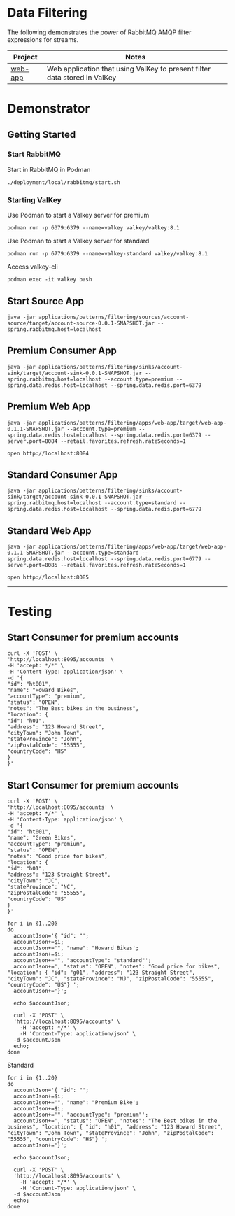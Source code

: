 # Data Filtering

The following demonstrates the power of RabbitMQ AMQP filter expressions for streams.


| Project                 | Notes                                                                     |
|-------------------------|---------------------------------------------------------------------------|
| [web-app](apps/web-app) | Web application that using ValKey to present filter data stored in ValKey |



# Demonstrator

## Getting Started


### Start RabbitMQ

Start in RabbitMQ in Podman

```shell
./deployment/local/rabbitmq/start.sh
```

### Starting ValKey

Use Podman to start a Valkey server for premium

```shell
podman run -p 6379:6379 --name=valkey valkey/valkey:8.1
```

Use Podman to start a Valkey server for standard

```shell
podman run -p 6779:6379 --name=valkey-standard valkey/valkey:8.1
```

Access valkey-cli

```shell
podman exec -it valkey bash 
```


## Start Source App

```shell
java -jar applications/patterns/filtering/sources/account-source/target/account-source-0.0.1-SNAPSHOT.jar --spring.rabbitmq.host=localhost
```


## Premium Consumer App


```shell
java -jar applications/patterns/filtering/sinks/account-sink/target/account-sink-0.0.1-SNAPSHOT.jar --spring.rabbitmq.host=localhost --account.type=premium --spring.data.redis.host=localhost --spring.data.redis.port=6379 
```

## Premium Web App

```shell
java -jar applications/patterns/filtering/apps/web-app/target/web-app-0.1.1-SNAPSHOT.jar --account.type=premium --spring.data.redis.host=localhost --spring.data.redis.port=6379 --server.port=8084 --retail.favorites.refresh.rateSeconds=1
```

```shell
open http://localhost:8084
```

## Standard Consumer App


```shell
java -jar applications/patterns/filtering/sinks/account-sink/target/account-sink-0.0.1-SNAPSHOT.jar --spring.rabbitmq.host=localhost --account.type=standard --spring.data.redis.host=localhost --spring.data.redis.port=6779 
```

## Standard Web App

```shell
java -jar applications/patterns/filtering/apps/web-app/target/web-app-0.1.1-SNAPSHOT.jar --account.type=standard --spring.data.redis.host=localhost --spring.data.redis.port=6779 --server.port=8085 --retail.favorites.refresh.rateSeconds=1
```

```shell
open http://localhost:8085
```

---------------------
# Testing


## Start Consumer for premium accounts

```shell
curl -X 'POST' \
'http://localhost:8095/accounts' \
-H 'accept: */*' \
-H 'Content-Type: application/json' \
-d '{
"id": "ht001",
"name": "Howard Bikes",
"accountType": "premium",
"status": "OPEN",
"notes": "The Best bikes in the business",
"location": {
"id": "h01",
"address": "123 Howard Street",
"cityTown": "John Town",
"stateProvince": "John",
"zipPostalCode": "55555",
"countryCode": "HS"
}
}'
```


## Start Consumer for premium accounts

```shell
curl -X 'POST' \
'http://localhost:8095/accounts' \
-H 'accept: */*' \
-H 'Content-Type: application/json' \
-d '{
"id": "ht001",
"name": "Green Bikes",
"accountType": "premium",
"status": "OPEN",
"notes": "Good price for bikes",
"location": {
"id": "h01",
"address": "123 Straight Street",
"cityTown": "JC",
"stateProvince": "NC",
"zipPostalCode": "55555",
"countryCode": "US"
}
}'
```



```shell
for i in {1..20}
do
  accountJson='{ "id": "';
  accountJson+=$i;
  accountJson+='", "name": "Howard Bikes';
  accountJson+=$i;
  accountJson+='", "accountType": "standard"';
  accountJson+=', "status": "OPEN", "notes": "Good price for bikes", "location": { "id": "g01", "address": "123 Straight Street", "cityTown": "JC", "stateProvince": "NJ", "zipPostalCode": "55555", "countryCode": "US"} ';
  accountJson+='}';
  
  echo $accountJson;
  
  curl -X 'POST' \
  'http://localhost:8095/accounts' \
    -H 'accept: */*' \
    -H 'Content-Type: application/json' \
  -d $accountJson
  echo;  
done
```

Standard
```shell
for i in {1..20}
do
  accountJson='{ "id": "';
  accountJson+=$i;
  accountJson+='", "name": "Premium Bike';
  accountJson+=$i;
  accountJson+='", "accountType": "premium"';
  accountJson+=', "status": "OPEN", "notes": "The Best bikes in the business", "location": { "id": "h01", "address": "123 Howard Street", "cityTown": "John Town", "stateProvince": "John", "zipPostalCode": "55555", "countryCode": "HS"} ';
  accountJson+='}';
  
  echo $accountJson;
  
  curl -X 'POST' \
  'http://localhost:8095/accounts' \
    -H 'accept: */*' \
    -H 'Content-Type: application/json' \
  -d $accountJson
  echo;  
done
```
